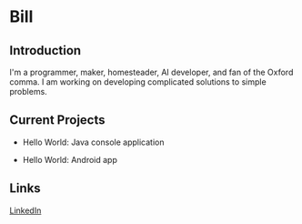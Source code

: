 # Bill

## Introduction

I'm a programmer, maker, homesteader, AI developer, and fan of the Oxford comma. I am working on developing complicated solutions to simple problems.  

## Current Projects

* Hello World: Java console application

* Hello World: Android app

## Links

[LinkedIn](https://www.linkedin.com/in/william-holcombe-15559a183/)